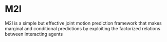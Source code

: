 # M2I
M2I is a simple but effective joint motion prediction framework that makes marginal and conditional predictions by exploiting the factorized relations between interacting agents
